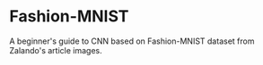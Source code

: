 # Fashion-MNIST
A beginner's guide to CNN based on Fashion-MNIST dataset from Zalando's article images.
